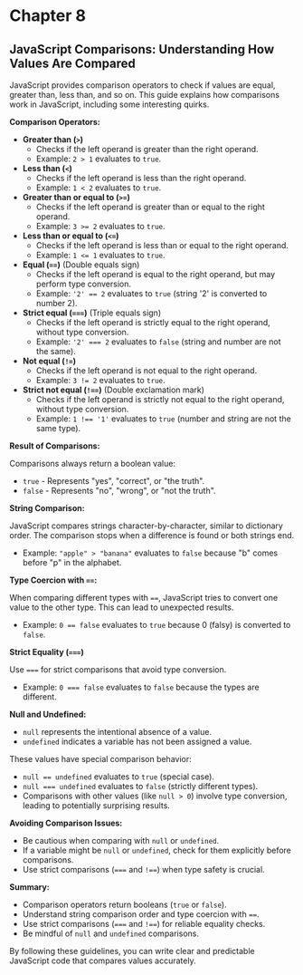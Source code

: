 # Chapter 8

## JavaScript Comparisons: Understanding How Values Are Compared

JavaScript provides comparison operators to check if values are equal, greater than, less than, and so on. This guide explains how comparisons work in JavaScript, including some interesting quirks.

**Comparison Operators:**

* **Greater than (`>`)**
  * Checks if the left operand is greater than the right operand.
  * Example: `2 > 1` evaluates to `true`.
* **Less than (`<`)**
  * Checks if the left operand is less than the right operand.
  * Example: `1 < 2` evaluates to `true`.
* **Greater than or equal to (`>=`)**
  * Checks if the left operand is greater than or equal to the right operand.
  * Example: `3 >= 2` evaluates to `true`.
* **Less than or equal to (`<=`)**
  * Checks if the left operand is less than or equal to the right operand.
  * Example: `1 <= 1` evaluates to `true`.
* **Equal (`==`)** (Double equals sign)
  * Checks if the left operand is equal to the right operand, but may perform type conversion.
  * Example: `'2' == 2` evaluates to `true` (string '2' is converted to number 2).
* **Strict equal (`===`)** (Triple equals sign)
  * Checks if the left operand is strictly equal to the right operand, without type conversion.
  * Example: `'2' === 2` evaluates to `false` (string and number are not the same).
* **Not equal (`!=`)**
  * Checks if the left operand is not equal to the right operand.
  * Example: `3 != 2` evaluates to `true`.
* **Strict not equal (`!==`)** (Double exclamation mark)
  * Checks if the left operand is strictly not equal to the right operand, without type conversion.
  * Example: `1 !== '1'` evaluates to `true` (number and string are not the same type).

**Result of Comparisons:**

Comparisons always return a boolean value:

* `true` - Represents "yes", "correct", or "the truth".
* `false` - Represents "no", "wrong", or "not the truth".

**String Comparison:**

JavaScript compares strings character-by-character, similar to dictionary order. The comparison stops when a difference is found or both strings end.

* Example: `"apple" > "banana"` evaluates to `false` because "b" comes before "p" in the alphabet.

**Type Coercion with `==`:**

When comparing different types with `==`, JavaScript tries to convert one value to the other type. This can lead to unexpected results.

* Example: `0 == false` evaluates to `true` because 0 (falsy) is converted to `false`.

**Strict Equality (`===`)**

Use `===` for strict comparisons that avoid type conversion.

* Example: `0 === false` evaluates to `false` because the types are different.

**Null and Undefined:**

* `null` represents the intentional absence of a value.
* `undefined` indicates a variable has not been assigned a value.

These values have special comparison behavior:

* `null == undefined` evaluates to `true` (special case).
* `null === undefined` evaluates to `false` (strictly different types).
* Comparisons with other values (like `null > 0`) involve type conversion, leading to potentially surprising results.

**Avoiding Comparison Issues:**

* Be cautious when comparing with `null` or `undefined`.
* If a variable might be `null` or `undefined`, check for them explicitly before comparisons.
* Use strict comparisons (`===` and `!==`) when type safety is crucial.

**Summary:**

* Comparison operators return booleans (`true` or `false`).
* Understand string comparison order and type coercion with `==`.
* Use strict comparisons (`===` and `!==`) for reliable equality checks.
* Be mindful of `null` and `undefined` comparisons.

By following these guidelines, you can write clear and predictable JavaScript code that compares values accurately.

